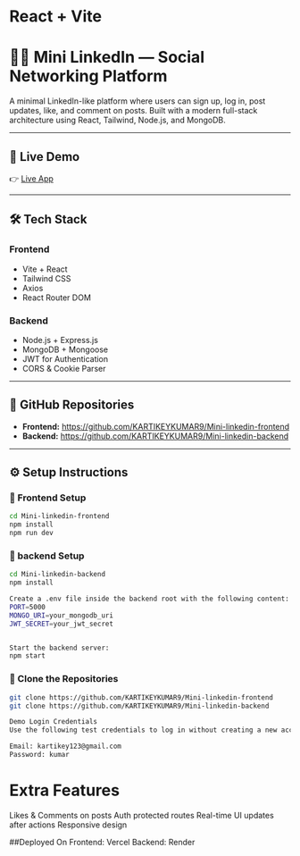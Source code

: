 # React + Vite

# 🧑‍💼 Mini LinkedIn — Social Networking Platform

A minimal LinkedIn-like platform where users can sign up, log in, post updates, like, and comment on posts. Built with a modern full-stack architecture using React, Tailwind, Node.js, and MongoDB.

---

## 🔗 Live Demo

👉 [Live App](https://mini-linkedin-frontend-mocha.vercel.app/register)

---

## 🛠️ Tech Stack

### Frontend
- Vite + React
- Tailwind CSS
- Axios
- React Router DOM

### Backend
- Node.js + Express.js
- MongoDB + Mongoose
- JWT for Authentication
- CORS & Cookie Parser

---

## 📁 GitHub Repositories

- **Frontend:** https://github.com/KARTIKEYKUMAR9/Mini-linkedin-frontend
- **Backend:** https://github.com/KARTIKEYKUMAR9/Mini-linkedin-backend

---

## ⚙️ Setup Instructions

### 🔹 Frontend Setup

```bash
cd Mini-linkedin-frontend
npm install
npm run dev
```
### 🔹 backend Setup

```bash
cd Mini-linkedin-backend
npm install

```

```bash
Create a .env file inside the backend root with the following content:
PORT=5000
MONGO_URI=your_mongodb_uri
JWT_SECRET=your_jwt_secret

```

```bash

Start the backend server:
npm start

```

### 🔹 Clone the Repositories

```bash
git clone https://github.com/KARTIKEYKUMAR9/Mini-linkedin-frontend
git clone https://github.com/KARTIKEYKUMAR9/Mini-linkedin-backend


```

```bash
Demo Login Credentials
Use the following test credentials to log in without creating a new account:

Email: kartikey123@gmail.com
Password: kumar

```

# Extra Features
Likes & Comments on posts
Auth protected routes
Real-time UI updates after actions
Responsive design
 

##Deployed On
Frontend: Vercel
Backend: Render
